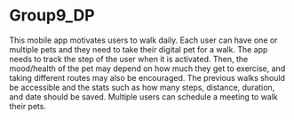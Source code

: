 # Group9_DP

This mobile app motivates users to walk daily. Each user can have one or multiple pets and they need to take their digital pet for a walk. The app needs to track the step of the user when it is activated. Then, the mood/health of the pet may depend on how much they get to exercise, and taking different routes may also be encouraged. The previous walks should be accessible and the stats such as how many steps, distance, duration, and date should be saved. Multiple users can schedule a meeting to walk their pets.

